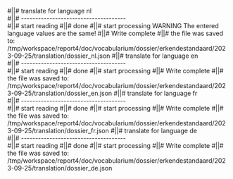 #||# translate for language nl  
#||# -------------------------------------  
#||# start reading
#||# done
#||# start processing
WARNING The entered language values are the same!
#||# Write complete
#||# the file was saved to: /tmp/workspace/report4/doc/vocabularium/dossier/erkendestandaard/2023-09-25/translation/dossier_nl.json
#||# translate for language en  
#||# -------------------------------------  
#||# start reading
#||# done
#||# start processing
#||# Write complete
#||# the file was saved to: /tmp/workspace/report4/doc/vocabularium/dossier/erkendestandaard/2023-09-25/translation/dossier_en.json
#||# translate for language fr  
#||# -------------------------------------  
#||# start reading
#||# done
#||# start processing
#||# Write complete
#||# the file was saved to: /tmp/workspace/report4/doc/vocabularium/dossier/erkendestandaard/2023-09-25/translation/dossier_fr.json
#||# translate for language de  
#||# -------------------------------------  
#||# start reading
#||# done
#||# start processing
#||# Write complete
#||# the file was saved to: /tmp/workspace/report4/doc/vocabularium/dossier/erkendestandaard/2023-09-25/translation/dossier_de.json
